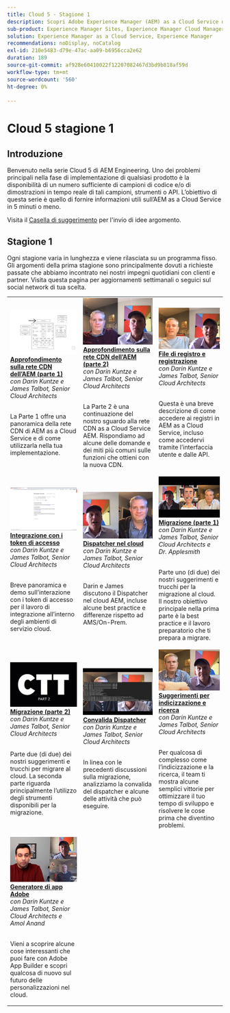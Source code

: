 ```yaml
---
title: Cloud 5 - Stagione 1
description: Scopri Adobe Experience Manager (AEM) as a Cloud Service dagli esperti ingegneri di Adobe che lo hanno creato e dai servizi specializzati che lo forniscono.
sub-product: Experience Manager Sites, Experience Manager Cloud Manager, Experience Manager Assets
solution: Experience Manager as a Cloud Service, Experience Manager
recommendations: noDisplay, noCatalog
exl-id: 210e5483-d79e-47ac-aa09-b6956cca2e62
duration: 189
source-git-commit: af928e60410022f12207082467d3bd9b818af59d
workflow-type: tm+mt
source-wordcount: '560'
ht-degree: 0%

---
```


# Cloud 5 stagione 1

## Introduzione

Benvenuto nella serie Cloud 5 di AEM Engineering. Uno dei problemi principali nella fase di implementazione di qualsiasi prodotto è la disponibilità di un numero sufficiente di campioni di codice e/o di dimostrazioni in tempo reale di tali campioni, strumenti o API. L’obiettivo di questa serie è quello di fornire informazioni utili sull’AEM as a Cloud Service in 5 minuti o meno.

Visita il [Casella di suggerimento](https://forms.office.com/r/74P5Xz4UH0) per l&#39;invio di idee argomento.

## Stagione 1

Ogni stagione varia in lunghezza e viene rilasciata su un programma fisso. Gli argomenti della prima stagione sono principalmente dovuti a richieste passate che abbiamo incontrato nei nostri impegni quotidiani con clienti e partner. Visita questa pagina per aggiornamenti settimanali o seguici sul social network di tua scelta.

<table>
  <tr>
   <td>
      <a href="./cloud5-aem-cdn-part1.md">
      <img alt="AEM CDN Parte 1" src="./imgs/001-thumb.png"/>
      </a>
      <div>
         <a href="./cloud5-aem-cdn-part1.md"><strong>Approfondimento sulla rete CDN dell’AEM (parte 1)</strong></a>         
         <br/><em>con Darin Kuntze e James Talbot, Senior Cloud Architects</em>
      </div>
      <p>
        <br/>
         La Parte 1 offre una panoramica della rete CDN di AEM as a Cloud Service e di come utilizzarla nella tua implementazione.
      </p>
     </td>   
     <td>
      <a href="./cloud5-aem-cdn-part2.md">
         <img alt="AEM CDN Parte 2" src="./imgs/002-thumb.png"/>
      </a>
      <div>
         <a href="./cloud5-aem-cdn-part2.md"><strong>Approfondimento sulla rete CDN dell’AEM (parte 2)</strong></a>
         <br/><em>con Darin Kuntze e James Talbot, Senior Cloud Architects</em>
      </div>
      <p>
        <br/>
         La Parte 2 è una continuazione del nostro sguardo alla rete CDN as a Cloud Service AEM. Rispondiamo ad alcune delle domande e dei miti più comuni sulle funzioni che ottieni con la nuova CDN.
      </p>
   </td>
     <td>
        <a href="./cloud5-aem-log-files.md">
            <img alt="File di registro e registrazione" src="./imgs/003-thumb.png"/>
        </a>
      <div>
         <a href="./cloud5-aem-log-files.md"><strong>File di registro e registrazione</strong></a>
         <br/><em>con Darin Kuntze e James Talbot, Senior Cloud Architects</em>
      </div>
      <p>
        <br/>
         Questa è una breve descrizione di come accedere ai registri in AEM as a Cloud Service, incluso come accedervi tramite l’interfaccia utente e dalle API.
      </p>
   </td> 
  </tr>
  <tr>
   <td>
        <a href="./cloud5-getting-login-token-integrations.md">
            <img alt="Token di accesso" src="./imgs/004-thumb.png"/>
        </a>
      <div>
        <a href="./cloud5-getting-login-token-integrations.md"><strong>Integrazione con i token di accesso</strong></a>        
         <br/><em>con Darin Kuntze e James Talbot, Senior Cloud Architects</em>
      </div>
      <p>
        <br/>
         Breve panoramica e demo sull’interazione con i token di accesso per il lavoro di integrazione all’interno degli ambienti di servizio cloud.
      </p>
     </td>   
     <td>
      <a href="./cloud5-aem-dispatcher-cloud.md">
      <img alt="Dispatcher nel cloud" src="./imgs/005-thumb.png"/>
       </a>  
      <div>
        <a href="./cloud5-aem-dispatcher-cloud.md"><strong>Dispatcher nel cloud</strong></a>
         <br/><em>con Darin Kuntze e James Talbot, Senior Cloud Architects</em>
      </div>
      <p>
        <br/>
        Darin e James discutono il Dispatcher nel cloud AEM, incluse alcune best practice e differenze rispetto ad AMS/On-Prem. 
      </p>
   </td>
     <td>
        <a href="./cloud5-aem-content-migration-part-1.md">
            <img alt="Migrazione (parte 1)" src="./imgs/006-thumb.png"/>
        </a>
      <div>
         <a href="./cloud5-aem-content-migration-part-1.md"><strong>Migrazione (parte 1)</strong></a>
         <br/><em>con Darin Kuntze e James Talbot, Senior Cloud Architects e Dr. Applesmith</em>
      </div>
      <p>
        <br/>
         Parte uno (di due) dei nostri suggerimenti e trucchi per la migrazione al cloud. Il nostro obiettivo principale nella prima parte è la best practice e il lavoro preparatorio che ti prepara a migrare.
      </p>
   </td> 
  </tr>
<tr>
   <td>
        <a href="./cloud5-aem-content-migration-part-2.md">
            <img alt="Migrazione (parte 2)" src="./imgs/007-thumb.png"/>
        </a>
      <div>
        <a href="./cloud5-aem-content-migration-part-2.md"><strong>Migrazione (parte 2)</strong></a>     
         <br/><em>con Darin Kuntze e James Talbot, Senior Cloud Architects</em>
      </div>
      <p>
        <br/>
         Parte due (di due) dei nostri suggerimenti e trucchi per migrare al cloud. La seconda parte riguarda principalmente l’utilizzo degli strumenti disponibili per la migrazione.
      </p>
     </td>   
     <td>
        <a href="./cloud5-aem-dispatcher-validator.md">
            <img alt="Convalida Dispatcher" src="./imgs/008-thumb.png"/>
        </a>
      <div>
         <a href="./cloud5-aem-dispatcher-validator.md"><strong>Convalida Dispatcher</strong></a>
         <br/><em>con Darin Kuntze e James Talbot, Senior Cloud Architects</em>
      </div>
      <p>
        <br/>
         In linea con le precedenti discussioni sulla migrazione, analizziamo la convalida del dispatcher e alcune delle attività che può eseguire.
      </p>
   </td>
     <td>
        <a href="./cloud5-aem-search-and-indexing.md">
            <img alt="Suggerimenti per indicizzazione e ricerca" src="./imgs/009-thumb.png"/>
        </a>
      <div>
         <a href="./cloud5-aem-search-and-indexing.md"><strong>Suggerimenti per indicizzazione e ricerca</strong></a>
         <br/><em>con Darin Kuntze e James Talbot, Senior Cloud Architects</em>
      </div>
      <p>
        <br/>
         Per qualcosa di complesso come l’indicizzazione e la ricerca, il team ti mostra alcune semplici vittorie per ottimizzare il tuo tempo di sviluppo e risolvere le cose prima che diventino problemi.
      </p>
   </td> 
  </tr>
    <tr>
        <td>
            <a href="./cloud5-adobe-app-builder.md">
                <img alt="Generatore di app Adobe" src="./imgs/010-thumb.png"/>
            </a>
            <div>
                <a href="./cloud5-adobe-app-builder.md"><strong>Generatore di app Adobe</strong></a><br/>        
                <em>con Darin Kuntze e James Talbot, Senior Cloud Architects e Amol Anand</em>
            </div>
            <p><br/>
                Vieni a scoprire alcune cose interessanti che puoi fare con Adobe App Builder e scopri qualcosa di nuovo sul futuro delle personalizzazioni nel cloud.
            </p>
        </td>
        <td></td>
        <td></td>
    </tr>
</table>

